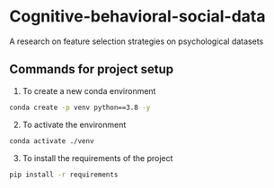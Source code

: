 # Cognitive-behavioral-social-data

A research on feature selection strategies on psychological datasets

## Commands for project setup
1. To create a new conda environment
```bash
conda create -p venv python==3.8 -y
```
2. To activate the environment
```bash
conda activate ./venv
```

3. To install the requirements of the project
```bash
pip install -r requirements
```